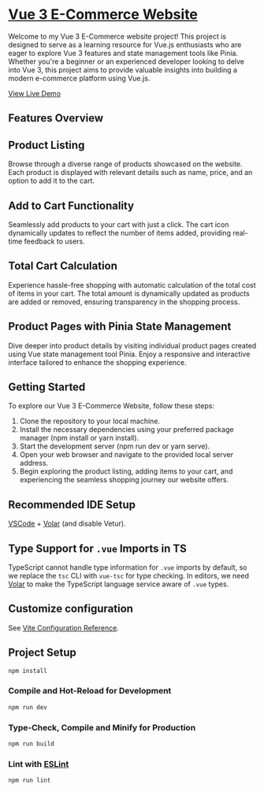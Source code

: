 # [Vue 3 E-Commerce Website](https://ecom.poojanchapagain.com.np/)

Welcome to my Vue 3 E-Commerce website project! This project is designed to serve as a learning resource for Vue.js enthusiasts who are eager to explore Vue 3 features and state management tools like Pinia. Whether you're a beginner or an experienced developer looking to delve into Vue 3, this project aims to provide valuable insights into building a modern e-commerce platform using Vue.js.

[View Live Demo](https://ecom.poojanchapagain.com.np/)

## Features Overview

## Product Listing

Browse through a diverse range of products showcased on the website. Each product is displayed with relevant details such as name, price, and an option to add it to the cart.

## Add to Cart Functionality

Seamlessly add products to your cart with just a click. The cart icon dynamically updates to reflect the number of items added, providing real-time feedback to users.

## Total Cart Calculation

Experience hassle-free shopping with automatic calculation of the total cost of items in your cart. The total amount is dynamically updated as products are added or removed, ensuring transparency in the shopping process.

## Product Pages with Pinia State Management

Dive deeper into product details by visiting individual product pages created using Vue state management tool Pinia. Enjoy a responsive and interactive interface tailored to enhance the shopping experience.

## Getting Started

To explore our Vue 3 E-Commerce Website, follow these steps:

1. Clone the repository to your local machine.
2. Install the necessary dependencies using your preferred package manager (npm install or yarn install).
3. Start the development server (npm run dev or yarn serve).
4. Open your web browser and navigate to the provided local server address.
5. Begin exploring the product listing, adding items to your cart, and experiencing the seamless shopping journey our website offers.

## Recommended IDE Setup

[VSCode](https://code.visualstudio.com/) + [Volar](https://marketplace.visualstudio.com/items?itemName=Vue.volar) (and disable Vetur).

## Type Support for `.vue` Imports in TS

TypeScript cannot handle type information for `.vue` imports by default, so we replace the `tsc` CLI with `vue-tsc` for type checking. In editors, we need [Volar](https://marketplace.visualstudio.com/items?itemName=Vue.volar) to make the TypeScript language service aware of `.vue` types.

## Customize configuration

See [Vite Configuration Reference](https://vitejs.dev/config/).

## Project Setup

```sh
npm install
```

### Compile and Hot-Reload for Development

```sh
npm run dev
```

### Type-Check, Compile and Minify for Production

```sh
npm run build
```

### Lint with [ESLint](https://eslint.org/)

```sh
npm run lint
```
